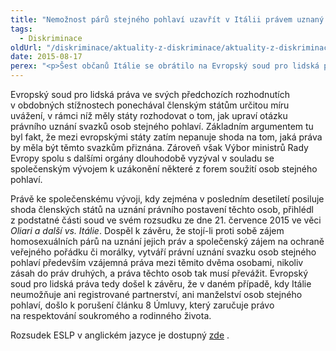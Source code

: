 ```yaml
---
title: "Nemožnost párů stejného pohlaví uzavřít v Itálii právem uznaný svazek je porušením Evropské úmluvy o lidských právech"
tags:
  - Diskriminace
oldUrl: "/diskriminace/aktuality-z-diskriminace/aktuality-z-diskriminace-2015/nemoznost-paru-stejneho-pohlavi-uzavrit-v-italii-pravem-uznany-svazek-je-porusenim-evrop/"
date: 2015-08-17
perex: "<p>Šest občanů Itálie se obrátilo na Evropský soud pro lidská práva ve věci porušení Úmluvy o ochraně lidských práv a základních svobod, protože jim stát neumožňoval žádnou právem uznanou formu partnerství, ať už registrované partnerství či manželství. Namítali jak porušení práva na respektování soukromého a rodinného života (čl. 8), tak práva uzavřít manželství (čl. 12) a také diskriminaci vyplývající z těchto porušení.</p>"
---
```


<!-- imported from the old website -->

<p class="align-blok">Evropský soud pro lidská práva ve svých předchozích rozhodnutích v obdobných stížnostech ponechával členským státům určitou míru uvážení, v rámci níž měly státy rozhodovat o tom, jak upraví otázku právního uznání svazků osob stejného pohlaví. Základním argumentem tu byl fakt, že mezi evropskými státy zatím nepanuje shoda na tom, jaká práva by měla být těmto svazkům přiznána. Zároveň však Výbor ministrů Rady Evropy spolu s dalšími orgány dlouhodobě vyzýval v souladu se společenským vývojem k uzákonění některé z forem soužití osob stejného pohlaví. </p><p class="align-blok">Právě ke společenskému vývoji, kdy zejména v posledním desetiletí posiluje shoda členských států na uznání právního postavení těchto osob, přihlédl z podstatné části soud ve svém rozsudku ze dne 21. července 2015 ve věci <em>Oliari a další vs. Itálie</em>. Dospěl k závěru, že stojí-li proti sobě zájem homosexuálních párů na uznání jejich práv a společenský zájem na ochraně veřejného pořádku či morálky, vytváří právní uznání svazku osob stejného pohlaví především vzájemná práva mezi těmito dvěma osobami, nikoliv zásah do práv druhých, a práva těchto osob tak musí převážit. Evropský soud pro lidská práva tedy došel k závěru, že v daném případě, kdy Itálie neumožňuje ani registrované partnerství, ani manželství osob stejného pohlaví, došlo k porušení článku 8 Úmluvy, který zaručuje právo na respektování soukromého a rodinného života.</p><p>Rozsudek ESLP v anglickém jazyce je dostupný <a title="Otevření do nového okna" href="http://hudoc.echr.coe.int/eng?i=001-156265#{" itemid="" :="" 001-156265="" target="_blank">zde</a> <img alt="" src="https://www.ochrance.cz/typo3/ext/od_linkdesc/icons/external.gif" class="od_linkdesc_icon_external" />.</p>
